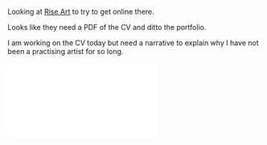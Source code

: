 Looking at [Rise Art]([https://www.riseart.com](https://www.riseart.com/)) to try to get online there.

Looks like they need a PDF of the CV and ditto the portfolio.

I am working on the CV today but need a narrative to explain why I have not been a practising artist for so long.

![Application to RISE ART](../docs/private/art/Application%20to%20RISE%20ART.md)